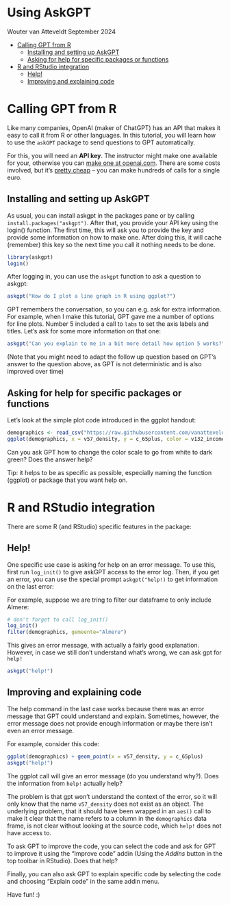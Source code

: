Using AskGPT
================
Wouter van Atteveldt
September 2024

- [Calling GPT from R](#calling-gpt-from-r)
  - [Installing and setting up
    AskGPT](#installing-and-setting-up-askgpt)
  - [Asking for help for specific packages or
    functions](#asking-for-help-for-specific-packages-or-functions)
- [R and RStudio integration](#r-and-rstudio-integration)
  - [Help!](#help)
  - [Improving and explaining code](#improving-and-explaining-code)

# Calling GPT from R

Like many companies, OpenAI (maker of ChatGPT) has an API that makes it
easy to call it from R or other languages. In this tutorial, you will
learn how to use the `askGPT` package to send questions to GPT
automatically.

For this, you will need an **API key**. The instructor might make one
available for your, otherwise you can [make one at
openai.com](https://platform.openai.com/signup). There are some costs
involved, but it’s [pretty cheap](https://openai.com/api/pricing/) – you
can make hundreds of calls for a single euro.

## Installing and setting up AskGPT

As usual, you can install askgpt in the packages pane or by calling
`install.packages("askgpt")`. After that, you provide your API key using
the login() function. The first time, this will ask you to provide the
key and provide some information on how to make one. After doing this,
it will cache (remember) this key so the next time you call it nothing
needs to be done.

``` r
library(askgpt)
login()
```

After logging in, you can use the `askgpt` function to ask a question to
askgpt:

``` r
askgpt("How do I plot a line graph in R using ggplot?")
```

GPT remembers the conversation, so you can e.g. ask for extra
information. For example, when I make this tutorial, GPT gave me a
number of options for line plots. Number 5 included a call to `labs` to
set the axis labels and titles. Let’s ask for some more information on
that one:

``` r
askgpt("Can you explain to me in a bit more detail how option 5 works?")
```

(Note that you might need to adapt the follow up question based on GPT’s
answer to the question above, as GPT is not deterministic and is also
improved over time)

## Asking for help for specific packages or functions

Let’s look at the simple plot code introduced in the ggplot handout:

``` r
demographics <- read_csv("https://raw.githubusercontent.com/vanatteveldt/ccslearnr/master/data/dutch_demographics.csv")
ggplot(demographics, x = v57_density, y = c_65plus, color = v132_income) + geom_point()
```

Can you ask GPT how to change the color scale to go from white to dark
green? Does the answer help?

Tip: it helps to be as specific as possible, especially naming the
function (ggplot) or package that you want help on.

# R and RStudio integration

There are some R (and RStudio) specific features in the package:

## Help!

One specific use case is asking for help on an error message. To use
this, first run `log_init()` to give askGPT access to the error log.
Then, if you get an error, you can use the special prompt
`askgpt("help!)` to get information on the last error:

For example, suppose we are tring to filter our dataframe to only
include Almere:

``` r
# don't forget to call log_init()
log_init()
filter(demographics, gemeente="Almere")
```

This gives an error message, with actually a fairly good explanation.
However, in case we still don’t understand what’s wrong, we can ask gpt
for `help!`

``` r
askgpt("help!")
```

## Improving and explaining code

The help command in the last case works because there was an error
message that GPT could understand and explain. Sometimes, however, the
error message does not provide enough information or maybe there isn’t
even an error message.

For example, consider this code:

``` r
ggplot(demographics) + geom_point(x = v57_density, y = c_65plus)
askgpt("help!")
```

The ggplot call will give an error message (do you understand why?).
Does the information from `help!` actually help?

The problem is that gpt won’t understand the context of the error, so it
will only know that the name `v57_density` does not exist as an object.
The underlying problem, that it should have been wrapped in an `aes()`
call to make it clear that the name refers to a column in the
`demographics` data frame, is not clear without looking at the source
code, which `help!` does not have access to.

To ask GPT to improve the code, you can select the code and ask for GPT
to improve it using the “Improve code” addin (Using the *Addins* button
in the top toolbar in RStudio). Does that help?

Finally, you can also ask GPT to explain specific code by selecting the
code and choosing “Explain code” in the same addin menu.

Have fun! :)
